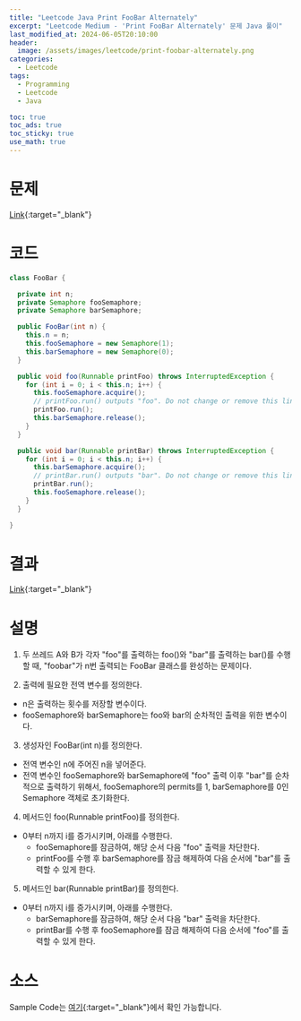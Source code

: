 ```yaml
---
title: "Leetcode Java Print FooBar Alternately"
excerpt: "Leetcode Medium - 'Print FooBar Alternately' 문제 Java 풀이"
last_modified_at: 2024-06-05T20:10:00
header:
  image: /assets/images/leetcode/print-foobar-alternately.png
categories:
  - Leetcode
tags:
  - Programming
  - Leetcode
  - Java

toc: true
toc_ads: true
toc_sticky: true
use_math: true
---
```

# 문제
[Link](https://leetcode.com/problems/print-foobar-alternately/){:target="_blank"}

# 코드
```java
class FooBar {

  private int n;
  private Semaphore fooSemaphore;
  private Semaphore barSemaphore;

  public FooBar(int n) {
    this.n = n;
    this.fooSemaphore = new Semaphore(1);
    this.barSemaphore = new Semaphore(0);
  }

  public void foo(Runnable printFoo) throws InterruptedException {
    for (int i = 0; i < this.n; i++) {
      this.fooSemaphore.acquire();
      // printFoo.run() outputs "foo". Do not change or remove this line.
      printFoo.run();
      this.barSemaphore.release();
    }
  }

  public void bar(Runnable printBar) throws InterruptedException {
    for (int i = 0; i < this.n; i++) {
      this.barSemaphore.acquire();
      // printBar.run() outputs "bar". Do not change or remove this line.
      printBar.run();
      this.fooSemaphore.release();
    }
  }

}
```

# 결과
[Link](https://leetcode.com/problems/print-foobar-alternately/submissions/1278413014/){:target="_blank"}

# 설명
1. 두 쓰레드 A와 B가 각자 "foo"를 출력하는 foo()와 "bar"를 출력하는 bar()를 수행할 때, "foobar"가 n번 출력되는 FooBar 클래스를 완성하는 문제이다.

2. 출력에 필요한 전역 변수를 정의한다.
- n은 출력하는 횟수를 저장할 변수이다.
- fooSemaphore와 barSemaphore는 foo와 bar의 순차적인 출력을 위한 변수이다.

3. 생성자인 FooBar(int n)를 정의한다.
- 전역 변수인 n에 주어진 n을 넣어준다.
- 전역 변수인 fooSemaphore와 barSemaphore에 "foo" 출력 이후 "bar"를 순차적으로 출력하기 위해서, fooSemaphore의 permits를 1, barSemaphore를 0인 Semaphore 객체로 초기화한다.

4. 메서드인 foo(Runnable printFoo)를 정의한다.
- 0부터 n까지 i를 증가시키며, 아래를 수행한다.
  - fooSemaphore를 잠금하여, 해당 순서 다음 "foo" 출력을 차단한다.
  - printFoo를 수행 후 barSemaphore를 잠금 해제하여 다음 순서에 "bar"를 출력할 수 있게 한다.

5. 메서드인 bar(Runnable printBar)를 정의한다.
- 0부터 n까지 i를 증가시키며, 아래를 수행한다.
  - barSemaphore를 잠금하여, 해당 순서 다음 "bar" 출력을 차단한다.
  - printBar를 수행 후 fooSemaphore를 잠금 해제하여 다음 순서에 "foo"를 출력할 수 있게 한다.

# 소스
Sample Code는 [여기](https://github.com/GracefulSoul/leetcode/blob/master/src/main/java/gracefulsoul/problems/PrintFooBarAlternately.java){:target="_blank"}에서 확인 가능합니다.